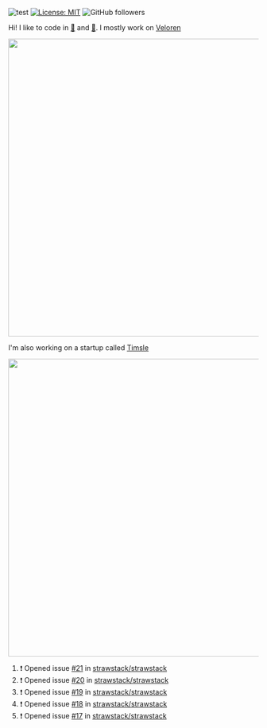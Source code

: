 ![test](https://hits.seeyoufarm.com/api/count/incr/badge.svg?url=https://github.com/AngelOnFira)
[![License: MIT](https://img.shields.io/badge/License-MIT-yellow.svg)](https://opensource.org/licenses/MIT)
![GitHub followers](https://img.shields.io/github/followers/angelonfira?style=social)

Hi! I like to code in [:crab:](https://www.rust-lang.org/) and [:snake:](https://www.python.org/). I mostly work on [Veloren](https://veloren.net)

<p align="center">
  <img width="600" src="https://media.discordapp.net/attachments/444005079410802699/730566298073038949/rsz_5f0656b6aa176.png">
</p>

I'm also working on a startup called [Timsle](https://timsle.com)

<p align="center">
  <img width="600" src="https://media.discordapp.net/attachments/444005079410802699/730566842674053130/rsz_5f0657242abb4.png">
</p>

<!--START_SECTION:activity-->
1. ❗️ Opened issue [#21](https://github.com//strawstack/strawstack/issues/21) in [strawstack/strawstack](https://github.com//strawstack/strawstack)
2. ❗️ Opened issue [#20](https://github.com//strawstack/strawstack/issues/20) in [strawstack/strawstack](https://github.com//strawstack/strawstack)
3. ❗️ Opened issue [#19](https://github.com//strawstack/strawstack/issues/19) in [strawstack/strawstack](https://github.com//strawstack/strawstack)
4. ❗️ Opened issue [#18](https://github.com//strawstack/strawstack/issues/18) in [strawstack/strawstack](https://github.com//strawstack/strawstack)
5. ❗️ Opened issue [#17](https://github.com//strawstack/strawstack/issues/17) in [strawstack/strawstack](https://github.com//strawstack/strawstack)
<!--END_SECTION:activity-->
